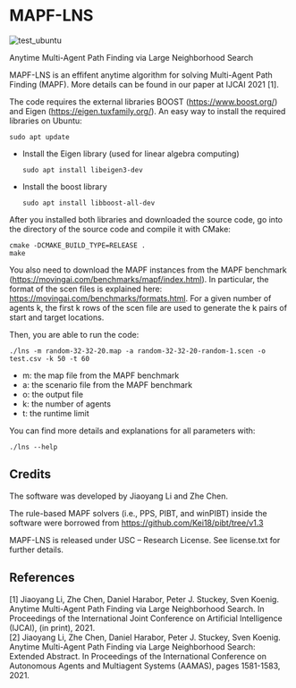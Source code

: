 # MAPF-LNS
![test_ubuntu](https://github.com/Jiaoyang-Li/MAPF-LNS/actions/workflows/test_ubuntu.yml/badge.svg)
<!---![test_macos](https://github.com/Jiaoyang-Li/MAPF-LNS/actions/workflows/test_macos.yml/badge.svg)--->

Anytime Multi-Agent Path Finding via Large Neighborhood Search


MAPF-LNS is an effifent anytime algorithm for solving Multi-Agent Path Finding (MAPF). 
More details can be found in our paper at IJCAI 2021 [1].

The code requires the external libraries 
BOOST (https://www.boost.org/) and Eigen (https://eigen.tuxfamily.org/). 
An easy way to install the required libraries on Ubuntu:    
```shell script
sudo apt update
```
- Install the Eigen library (used for linear algebra computing)
    ```shell script
    sudo apt install libeigen3-dev
    ```
- Install the boost library 
    ```shell script
    sudo apt install libboost-all-dev
    ```
    
After you installed both libraries and downloaded the source code, 
go into the directory of the source code and compile it with CMake: 
```
cmake -DCMAKE_BUILD_TYPE=RELEASE .
make
```

You also need to download the MAPF instances from the MAPF benchmark (https://movingai.com/benchmarks/mapf/index.html). In particular, the format of the scen files is explained here: https://movingai.com/benchmarks/formats.html. For a given number of agents k, the first k rows of the scen file are used to generate the k pairs of start and target locations.

Then, you are able to run the code:
```
./lns -m random-32-32-20.map -a random-32-32-20-random-1.scen -o test.csv -k 50 -t 60
```

- m: the map file from the MAPF benchmark
- a: the scenario file from the MAPF benchmark
- o: the output file
- k: the number of agents
- t: the runtime limit

You can find more details and explanations for all parameters with:
```
./lns --help
```

## Credits

The software was developed by Jiaoyang Li and Zhe Chen.

The rule-based MAPF solvers (i.e., PPS, PIBT, and winPIBT) inside the software were borrowed from 
https://github.com/Kei18/pibt/tree/v1.3

MAPF-LNS is released under USC – Research License. See license.txt for further details.
 
## References
[1] Jiaoyang Li, Zhe Chen, Daniel Harabor, Peter J. Stuckey, Sven Koenig.
Anytime Multi-Agent Path Finding via Large Neighborhood Search.
In Proceedings of the International Joint Conference on Artificial Intelligence (IJCAI), (in print), 2021.           
[2] Jiaoyang Li, Zhe Chen, Daniel Harabor, Peter J. Stuckey, Sven Koenig.
Anytime Multi-Agent Path Finding via Large Neighborhood Search: Extended Abstract.
In Proceedings of the International Conference on Autonomous Agents and Multiagent Systems (AAMAS), pages 1581-1583, 2021.

 

 
